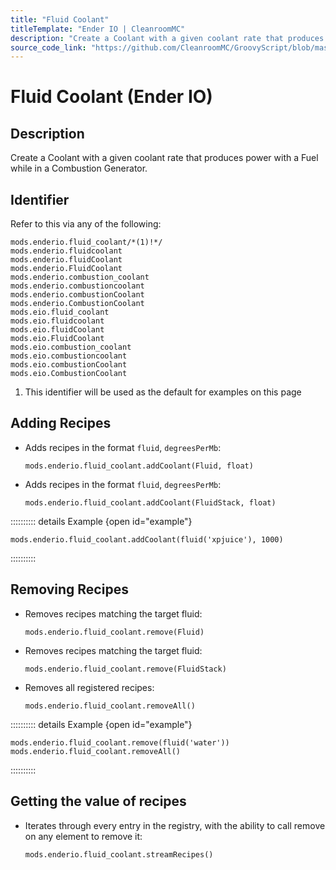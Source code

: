 ```yaml
---
title: "Fluid Coolant"
titleTemplate: "Ender IO | CleanroomMC"
description: "Create a Coolant with a given coolant rate that produces power with a Fuel while in a Combustion Generator."
source_code_link: "https://github.com/CleanroomMC/GroovyScript/blob/master/src/main/java/com/cleanroommc/groovyscript/compat/mods/enderio/FluidCoolant.java"
---
```


# Fluid Coolant (Ender IO)

## Description

Create a Coolant with a given coolant rate that produces power with a Fuel while in a Combustion Generator.

## Identifier

Refer to this via any of the following:

```groovy:no-line-numbers {1}
mods.enderio.fluid_coolant/*(1)!*/
mods.enderio.fluidcoolant
mods.enderio.fluidCoolant
mods.enderio.FluidCoolant
mods.enderio.combustion_coolant
mods.enderio.combustioncoolant
mods.enderio.combustionCoolant
mods.enderio.CombustionCoolant
mods.eio.fluid_coolant
mods.eio.fluidcoolant
mods.eio.fluidCoolant
mods.eio.FluidCoolant
mods.eio.combustion_coolant
mods.eio.combustioncoolant
mods.eio.combustionCoolant
mods.eio.CombustionCoolant
```

1. This identifier will be used as the default for examples on this page

## Adding Recipes

- Adds recipes in the format `fluid`, `degreesPerMb`:

    ```groovy:no-line-numbers
    mods.enderio.fluid_coolant.addCoolant(Fluid, float)
    ```

- Adds recipes in the format `fluid`, `degreesPerMb`:

    ```groovy:no-line-numbers
    mods.enderio.fluid_coolant.addCoolant(FluidStack, float)
    ```

:::::::::: details Example {open id="example"}
```groovy:no-line-numbers
mods.enderio.fluid_coolant.addCoolant(fluid('xpjuice'), 1000)
```

::::::::::

## Removing Recipes

- Removes recipes matching the target fluid:

    ```groovy:no-line-numbers
    mods.enderio.fluid_coolant.remove(Fluid)
    ```

- Removes recipes matching the target fluid:

    ```groovy:no-line-numbers
    mods.enderio.fluid_coolant.remove(FluidStack)
    ```

- Removes all registered recipes:

    ```groovy:no-line-numbers
    mods.enderio.fluid_coolant.removeAll()
    ```

:::::::::: details Example {open id="example"}
```groovy:no-line-numbers
mods.enderio.fluid_coolant.remove(fluid('water'))
mods.enderio.fluid_coolant.removeAll()
```

::::::::::

## Getting the value of recipes

- Iterates through every entry in the registry, with the ability to call remove on any element to remove it:

    ```groovy:no-line-numbers
    mods.enderio.fluid_coolant.streamRecipes()
    ```
